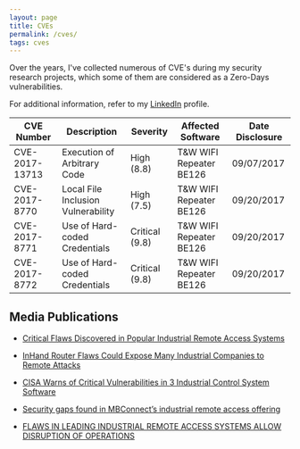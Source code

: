 ```yaml
---
layout: page
title: CVEs
permalink: /cves/
tags: cves
---
```


Over the years, I've collected numerous of CVE's during my security research projects, which some of them are considered as a Zero-Days vulnerabilities.

For additional information, refer to my <a href="https://www.linkedin.com/in/hay-mizrachi">LinkedIn</a> profile.

| CVE Number | Description                       | Severity | Affected Software | Date Disclosure |
|------------|-----------------------------------|----------|-------------------|-----------------|
| CVE-2017-13713 | Execution of Arbitrary Code | High (8.8)    | T&W WIFI Repeater BE126 | 09/07/2017      |
| CVE-2017-8770 | Local File Inclusion Vulnerability      | High (7.5)   | T&W WIFI Repeater BE126    | 09/20/2017      |
| CVE-2017-8771 | 	Use of Hard-coded Credentials | Critical (9.8)      | T&W WIFI Repeater BE126      | 09/20/2017      |
| CVE-2017-8772 | 	Use of Hard-coded Credentials | Critical (9.8)      | T&W WIFI Repeater BE126      | 09/20/2017      |

## Media Publications

* [Critical Flaws Discovered in Popular Industrial Remote Access Systems](https://thehackernews.com/2020/10/industrial-remote-access.html)

* [InHand Router Flaws Could Expose Many Industrial Companies to Remote Attacks](https://www.securityweek.com/inhand-router-flaws-could-expose-many-industrial-companies-remote-attacks)

* [CISA Warns of Critical Vulnerabilities in 3 Industrial Control System Software](https://thehackernews.com/2022/11/cisa-warns-of-critical-vulnerabilities.html)

* [Security gaps found in MBConnect’s industrial remote access offering](https://industrialcyber.co/news/security-gaps-found-in-mbconnects-industrial-remote-access-offering/)

* [FLAWS IN LEADING INDUSTRIAL REMOTE ACCESS SYSTEMS ALLOW DISRUPTION OF OPERATIONS](https://securityaffairs.com/108991/hacking/industrial-remote-access-systems-flaws.html)